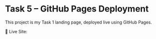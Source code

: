 # Task 5 – GitHub Pages Deployment

This project is my Task 1 landing page, deployed live using GitHub Pages.

🔗 Live Site: 
